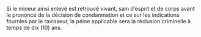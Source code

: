 Si le mineur ainsi enlevé est retrouvé vivant, sain d’esprit et de corps avant le prononcé de la décision de condamnation et ce sur les indications fournies par le ravisseur, la peine applicable sera la réclusion criminelle à temps de dix (10) ans.